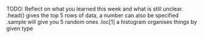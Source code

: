 TODO: Reflect on what you learned this week and what is still unclear.
.head() gives the top 5 rows of data, a number can also be specified
.sample will give you 5 random ones
.loc[1]
a histogram organises things by given type